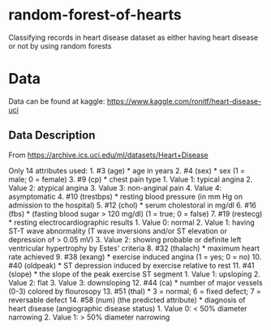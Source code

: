 # random-forest-of-hearts
 Classifying records in heart disease dataset as either having heart disease or not by using random forests

# Data
 Data can be found at kaggle:
 https://www.kaggle.com/ronitf/heart-disease-uci

## Data Description
 From https://archive.ics.uci.edu/ml/datasets/Heart+Disease

 Only 14 attributes used:
    1. #3 (age)
        * age in years
    2. #4 (sex)
        * sex (1 = male; 0 = female)
    3. #9 (cp)
        * chest pain type
            1. Value 1: typical angina
            2. Value 2: atypical angina
            3. Value 3: non-anginal pain
            4. Value 4: asymptomatic
    4. #10 (trestbps)
        * resting blood pressure (in mm Hg on admission to the hospital)
    5. #12 (chol)
        * serum cholestoral in mg/dl 
    6. #16 (fbs)
        * (fasting blood sugar > 120 mg/dl) (1 = true; 0 = false)
    7. #19 (restecg)
        * resting electrocardiographic results
            1. Value 0: normal
            2. Value 1: having ST-T wave abnormality (T wave inversions and/or ST elevation or depression of > 0.05 mV)
            3. Value 2: showing probable or definite left ventricular hypertrophy by Estes' criteria
    8. #32 (thalach)
        * maximum heart rate achieved
    9. #38 (exang)
        * exercise induced angina (1 = yes; 0 = no)
    10. #40 (oldpeak)
        * ST depression induced by exercise relative to rest
    11. #41 (slope)
        * the slope of the peak exercise ST segment
            1. Value 1: upsloping
            2. Value 2: flat
            3. Value 3: downsloping
    12. #44 (ca)
        * number of major vessels (0-3) colored by flourosopy
    13. #51 (thal)
        * 3 = normal; 6 = fixed defect; 7 = reversable defect
    14. #58 (num) (the predicted attribute)
        * diagnosis of heart disease (angiographic disease status)
            1. Value 0: < 50% diameter narrowing
            2. Value 1: > 50% diameter narrowing